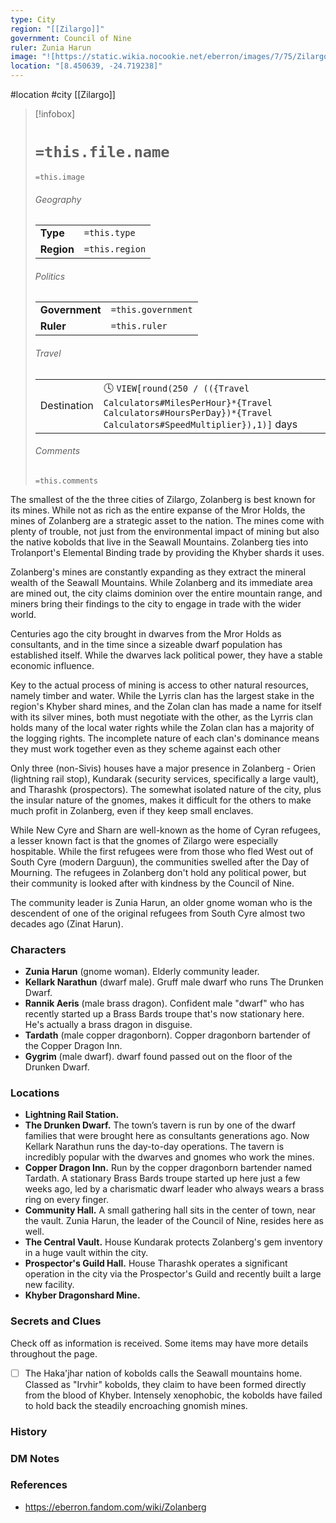 ```yaml
---
type: City
region: "[[Zilargo]]"
government: Council of Nine
ruler: Zunia Harun
image: "![https://static.wikia.nocookie.net/eberron/images/7/75/Zilargo4e.jpg|250](https://static.wikia.nocookie.net/eberron/images/7/75/Zilargo4e.jpg)"
location: "[8.450639, -24.719238]"
---
```

 #location #city [[Zilargo]]

> [!infobox]
> # `=this.file.name`
> `=this.image`
> ###### Geography
> |  |  |
> | ---- | ---- |
> | **Type** | `=this.type` |
> | **Region** | `=this.region` |
> ###### Politics
> |  |  |
> | ---- | ---- |
> | **Government** | `=this.government` |
> | **Ruler** | `=this.ruler` |
> ###### Travel
> |  |  |
> | ---- | ---- |
> | Destination | 🕓 `VIEW[round(250 / (({Travel Calculators#MilesPerHour}*{Travel Calculators#HoursPerDay})*{Travel Calculators#SpeedMultiplier}),1)]` days |
> ###### Comments
> `=this.comments`

The smallest of the the three cities of Zilargo, Zolanberg is best known for its mines. While not as rich as the entire expanse of the Mror Holds, the mines of Zolanberg are a strategic asset to the nation. The mines come with plenty of trouble, not just from the environmental impact of mining but also the native kobolds that live in the Seawall Mountains. Zolanberg ties into Trolanport's Elemental Binding trade by providing the Khyber shards it uses.

Zolanberg's mines are constantly expanding as they extract the mineral wealth of the Seawall Mountains. While Zolanberg and its immediate area are mined out, the city claims dominion over the entire mountain range, and miners bring their findings to the city to engage in trade with the wider world.

Centuries ago the city brought in dwarves from the Mror Holds as consultants, and in the time since a sizeable dwarf population has established itself. While the dwarves lack political power, they have a stable economic influence.

Key to the actual process of mining is access to other natural resources, namely timber and water. While the Lyrris clan has the largest stake in the region's Khyber shard mines, and the Zolan clan has made a name for itself with its silver mines, both must negotiate with the other, as the Lyrris clan holds many of the local water rights while the Zolan clan has a majority of the logging rights. The incomplete nature of each clan's dominance means they must work together even as they scheme against each other

Only three (non-Sivis) houses have a major presence in Zolanberg - Orien (lightning rail stop), Kundarak (security services, specifically a large vault), and Tharashk (prospectors). The somewhat isolated nature of the city, plus the insular nature of the gnomes, makes it difficult for the others to make much profit in Zolanberg, even if they keep small enclaves.

While New Cyre and Sharn are well-known as the home of Cyran refugees, a lesser known fact is that the gnomes of Zilargo were especially hospitable. While the first refugees were from those who fled West out of South Cyre (modern Darguun), the communities swelled after the Day of Mourning. The refugees in Zolanberg don't hold any political power, but their community is looked after with kindness by the Council of Nine.

The community leader is Zunia Harun, an older gnome woman who is the descendent of one of the original refugees from South Cyre almost two decades ago (Zinat Harun).

### Characters

* **Zunia Harun** (gnome woman). Elderly community leader.
* **Kellark Narathun** (dwarf male). Gruff male dwarf who runs The Drunken Dwarf.
* **Rannik Aeris** (male brass dragon). Confident male "dwarf" who has recently started up a Brass Bards troupe that's now stationary here. He's actually a brass dragon in disguise.
* **Tardath** (male copper dragonborn). Copper dragonborn bartender of the Copper Dragon Inn.
* **Gygrim** (male dwarf). dwarf found passed out on the floor of the Drunken Dwarf.

### Locations

* **Lightning Rail Station.**
* **The Drunken Dwarf.** The town’s tavern is run by one of the dwarf families that were brought here as consultants generations ago. Now Kellark Narathun runs the day-to-day operations. The tavern is incredibly popular with the dwarves and gnomes who work the mines.
* **Copper Dragon Inn.** Run by the copper dragonborn bartender named Tardath. A stationary Brass Bards troupe started up here just a few weeks ago, led by a charismatic dwarf leader who always wears a brass ring on every finger.
* **Community Hall.** A small gathering hall sits in the center of town, near the vault. Zunia Harun, the leader of the Council of Nine, resides here as well.
* **The Central Vault.** House Kundarak protects Zolanberg's gem inventory in a huge vault within the city.
* **Prospector's Guild Hall.** House Tharashk operates a significant operation in the city via the Prospector's Guild and recently built a large new facility.
* **Khyber Dragonshard Mine.**

### Secrets and Clues
Check off as information is received. Some items may have more details throughout the page.

 - [ ]  The Haka'jhar nation of kobolds calls the Seawall mountains home. Classed as "Irvhir" kobolds, they claim to have been formed directly from the blood of Khyber. Intensely xenophobic, the kobolds have failed to hold back the steadily encroaching gnomish mines.

### History



### DM Notes



### References

* https://eberron.fandom.com/wiki/Zolanberg

